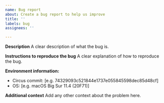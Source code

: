 ```yaml
---
name: Bug report
about: Create a bug report to help us improve
title: ''
labels: bug
assignees: ''

---
```


**Description**
A clear description of what the bug is.

**Instructions to reproduce the bug**
A clear explanation of how to reproduce the bug.

**Environment information:**
 - Circus commit: [e.g. 74329093c521844e1737e055845598dec85d48cf]
 - OS: [e.g. macOS Big Sur 11.4 (20F71)]

**Additional context**
Add any other context about the problem here.
